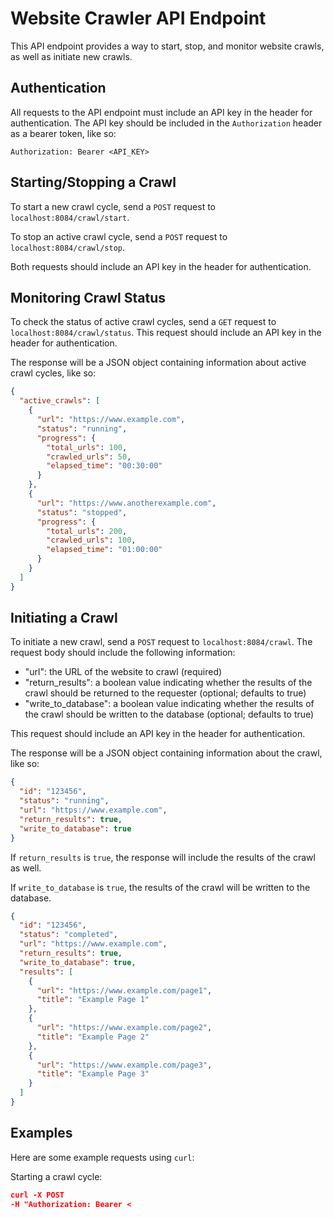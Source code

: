 # Website Crawler API Endpoint

This API endpoint provides a way to start, stop, and monitor website crawls, as well as initiate new crawls.

## Authentication

All requests to the API endpoint must include an API key in the header for authentication. The API key should be included in the `Authorization` header as a bearer token, like so:

`Authorization: Bearer <API_KEY>`

## Starting/Stopping a Crawl

To start a new crawl cycle, send a `POST` request to `localhost:8084/crawl/start`.

To stop an active crawl cycle, send a `POST` request to `localhost:8084/crawl/stop`.

Both requests should include an API key in the header for authentication.

## Monitoring Crawl Status

To check the status of active crawl cycles, send a `GET` request to `localhost:8084/crawl/status`. This request should include an API key in the header for authentication.

The response will be a JSON object containing information about active crawl cycles, like so:

```json
{
  "active_crawls": [
    {
      "url": "https://www.example.com",
      "status": "running",
      "progress": {
        "total_urls": 100,
        "crawled_urls": 50,
        "elapsed_time": "00:30:00"
      }
    },
    {
      "url": "https://www.anotherexample.com",
      "status": "stopped",
      "progress": {
        "total_urls": 200,
        "crawled_urls": 100,
        "elapsed_time": "01:00:00"
      }
    }
  ]
}
```

## Initiating a Crawl

To initiate a new crawl, send a `POST` request to `localhost:8084/crawl`. The request body should include the following information:

- "url": the URL of the website to crawl (required)
- "return_results": a boolean value indicating whether the results of the crawl should be returned to the requester (optional; defaults to true)
- "write_to_database": a boolean value indicating whether the results of the crawl should be written to the database (optional; defaults to true)

This request should include an API key in the header for authentication.

The response will be a JSON object containing information about the crawl, like so:

```json
{
  "id": "123456",
  "status": "running",
  "url": "https://www.example.com",
  "return_results": true,
  "write_to_database": true
}
```

If `return_results` is `true`, the response will include the results of the crawl as well.

If `write_to_database` is `true`, the results of the crawl will be written to the database.

```json
{
  "id": "123456",
  "status": "completed",
  "url": "https://www.example.com",
  "return_results": true,
  "write_to_database": true,
  "results": [
    {
      "url": "https://www.example.com/page1",
      "title": "Example Page 1"
    },
    {
      "url": "https://www.example.com/page2",
      "title": "Example Page 2"
    },
    {
      "url": "https://www.example.com/page3",
      "title": "Example Page 3"
    }
  ]
}
```

## Examples

Here are some example requests using `curl`:

Starting a crawl cycle:

```json
curl -X POST
-H "Authorization: Bearer <
```
